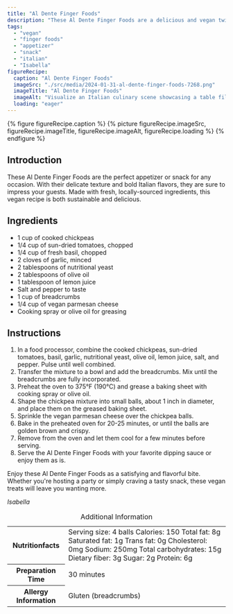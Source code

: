 ```yaml
---
title: "Al Dente Finger Foods"
description: "These Al Dente Finger Foods are a delicious and vegan twist on classic Italian flavors. Made with fresh ingredients, they are perfect for appetizers or snacks."
tags:
  - "vegan"
  - "finger foods"
  - "appetizer"
  - "snack"
  - "italian"
  - "Isabella"
figureRecipe: 
  caption: "Al Dente Finger Foods"
  imageSrc: "./src/media/2024-01-31-al-dente-finger-foods-7268.png"
  imageTitle: "Al Dente Finger Foods"
  imageAlt: "Visualize an Italian culinary scene showcasing a table filled with tempting vegan appetizers. Picture a rustic setting with wooden serving boards and fresh green herbs adding to the charm. Golden brown, perfectly shaped finger foods sit invitingly on the table, their aroma is irresistible, made of mashed chickpeas and sun-dried tomatoes, finely dusted with vegan parmesan cheese. Vivid colors from the tomatoes contrast with the chickpea balls, enhancing the overall aesthetics. Imagine the flavorful taste of basil, garlic, and nutritional yeast as you take a virtual bite. The food is served on a bed of vibrant greens, further adding to the appeal. Small bowls of different sauces are positioned around, inviting you to enjoy the variety of tastes. The entire scene is bathed in warm, inviting light, creating a cozy ambiance."
  loading: "eager"
---
```


{% figure figureRecipe.caption %}
{% picture figureRecipe.imageSrc, figureRecipe.imageTitle, figureRecipe.imageAlt, figureRecipe.loading %}
{% endfigure %}

## Introduction

These Al Dente Finger Foods are the perfect appetizer or snack for any occasion. With their delicate texture and bold Italian flavors, they are sure to impress your guests. Made with fresh, locally-sourced ingredients, this vegan recipe is both sustainable and delicious.

## Ingredients

- 1 cup of cooked chickpeas
- 1/4 cup of sun-dried tomatoes, chopped
- 1/4 cup of fresh basil, chopped
- 2 cloves of garlic, minced
- 2 tablespoons of nutritional yeast
- 2 tablespoons of olive oil
- 1 tablespoon of lemon juice
- Salt and pepper to taste
- 1 cup of breadcrumbs
- 1/4 cup of vegan parmesan cheese
- Cooking spray or olive oil for greasing

## Instructions

1. In a food processor, combine the cooked chickpeas, sun-dried tomatoes, basil, garlic, nutritional yeast, olive oil, lemon juice, salt, and pepper. Pulse until well combined.
2. Transfer the mixture to a bowl and add the breadcrumbs. Mix until the breadcrumbs are fully incorporated.
3. Preheat the oven to 375°F (190°C) and grease a baking sheet with cooking spray or olive oil.
4. Shape the chickpea mixture into small balls, about 1 inch in diameter, and place them on the greased baking sheet.
5. Sprinkle the vegan parmesan cheese over the chickpea balls.
6. Bake in the preheated oven for 20-25 minutes, or until the balls are golden brown and crispy.
7. Remove from the oven and let them cool for a few minutes before serving.
8. Serve the Al Dente Finger Foods with your favorite dipping sauce or enjoy them as is.

Enjoy these Al Dente Finger Foods as a satisfying and flavorful bite. Whether you're hosting a party or simply craving a tasty snack, these vegan treats will leave you wanting more.

*Isabella*

<table><caption class="sr-only">Additional Information</caption><tr><th>Nutritionfacts</th><td>Serving size: 4 balls
Calories: 150
Total fat: 8g
Saturated fat: 1g
Trans fat: 0g
Cholesterol: 0mg
Sodium: 250mg
Total carbohydrates: 15g
Dietary fiber: 3g
Sugar: 2g
Protein: 6g&nbsp;</td></tr><tr><th>Preparation Time</th><td>30 minutes&nbsp;</td></tr><tr><th>Allergy Information</th><td>Gluten (breadcrumbs)&nbsp;</td></tr></table>

